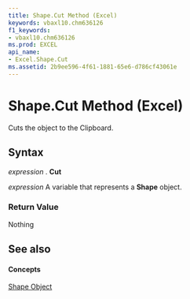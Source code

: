 ```yaml
---
title: Shape.Cut Method (Excel)
keywords: vbaxl10.chm636126
f1_keywords:
- vbaxl10.chm636126
ms.prod: EXCEL
api_name:
- Excel.Shape.Cut
ms.assetid: 2b9ee596-4f61-1881-65e6-d786cf43061e
---
```



# Shape.Cut Method (Excel)

Cuts the object to the Clipboard.


## Syntax

 _expression_ . **Cut**

 _expression_ A variable that represents a **Shape** object.


### Return Value

Nothing


## See also


#### Concepts


[Shape Object](shape-object-excel.md)

